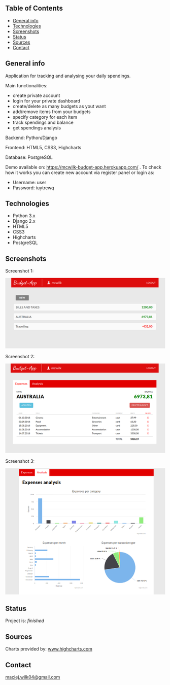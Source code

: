 ## Table of Contents
* [General info](#general-info)
* [Technologies](#technologies)
* [Screenshots](#screenshots)
* [Status](#status)
* [Sources](#sources)
* [Contact](#contact)

## General info
Application for tracking and analysing your daily spendings. 

Main functionalities:
- create private account
- login for your private dashboard
- create/delete as many budgets as yout want
- add/remove items from your budgets
- specify category for each item
- track spendings and balance
- get spendings analysis

Backend: Python/Django 

Frontend: HTML5, CSS3, Highcharts

Database: PostgreSQL

Demo available on: https://mcwilk-budget-app.herokuapp.com/ . 
To check how it works you can create new account via register panel or login as:
- Username: user
- Password: iuytrewq

## Technologies
* Python 3.x
* Django 2.x
* HTML5
* CSS3
* Highcharts
* PostgreSQL

## Screenshots

Screenshot 1:

![Screenshot1](./Screenshots/list.png)

Screenshot 2:

![Screenshot2](./Screenshots/dashboard.png)

Screenshot 3:

![Screenshot3](./Screenshots/analysis_v1.png)

## Status
Project is: _finished_

## Sources
Charts provided by: www.highcharts.com

## Contact
maciej.wilk04@gmail.com

